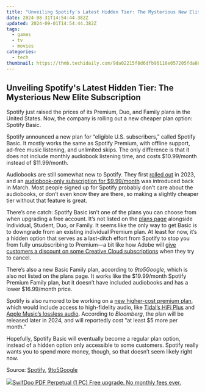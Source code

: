 ```yaml
---
title: "Unveiling Spotify's Latest Hidden Tier: The Mysterious New Elite Subscription"
date: 2024-08-31T14:54:44.382Z
updated: 2024-09-01T14:54:44.382Z
tags:
  - games
  - tv
  - movies
categories:
  - tech
thumbnail: https://thmb.techidaily.com/9da02215f8d6dfb96116e057205fda88318f3946fc84dd604ea06497c2a68e23.jpg
---
```


## Unveiling Spotify's Latest Hidden Tier: The Mysterious New Elite Subscription

Spotify just raised the prices of its Premium, Duo, and Family plans in the United States. Now, the company is rolling out a new cheaper plan option: Spotify Basic.

 Spotify announced a new plan for “eligible U.S. subscribers,” called Spotify Basic. It mostly works the same as Spotify Premium, with offline support, ad-free music listening, and unlimited skips. The only difference is that it does not include monthly audiobook listening time, and costs $10.99/month instead of $11.99/month.

 Audiobooks are still somewhat new to Spotify. They first [rolled out](https://youtube-web.techidaily.com/ed-2024-approved-engage-and-inspire-viewers-animated-subscribers-in-filmora-explained/) in 2023, and an [audiobook-only subscription for $9.99/month](https://win11-tips.techidaily.com/overcoming-windows-update-failures-strategies-for-error-0x30017/) was introduced back in March. Most people signed up for Spotify probably don’t care about the audiobooks, or don’t even know they are there, so making a slightly cheaper tier without that feature is great.

 There’s one catch: Spotify Basic isn’t one of the plans you can choose from when upgrading a free account. It’s not listed on the [plans page](https://www.spotify.com/us/premium/#plans) alongside Individual, Student, Duo, or Family. It seems like the only way to get Basic is to downgrade from an existing individual Premium plan. At least for now, it’s a hidden option that serves as a last-ditch effort from Spotify to stop you from fully unsubscribing to Premium—a bit like how Adobe will [give customers a discount on some Creative Cloud subscriptions](https://www.reddit.com/r/editors/comments/1baupzl/slightly%5Funethical%5Ftipif%5Fyou%5Fstart%5Fthe/) when they try to cancel.

 There’s also a new Basic Family plan, according to _9to5Google_, which is also not listed on the plans page. It works like the $19.99/month Spotify Premium Family plan, but it doesn’t have included audiobooks and has a lower $16.99/month price.

 Spotify is also rumored to be working on a [new higher-cost premium plan](https://www.bloomberg.com/news/articles/2024-06-11/spotify-to-introduce-more-expensive-subscription-tier-for-music-lovers?srnd=telecom&embedded-checkout=true), which would include access to high-fidelity audio, like [Tidal’s HiFi Plus](https://facebook-videos.techidaily.com/updated-in-2024-efficient-facebook-video-extraction-procedures/) and [Apple Music’s lossless audio](https://win-forum.techidaily.com/step-by-step-guide-setting-up-and-enabling-revoappmanager-with-revouninstaller/). According to _Bloomberg_, the plan will be released later in 2024, and will reportedly cost “at least $5 more per month.”

 Hopefully, Spotify Basic will eventually become a regular plan option, instead of a hidden option only accessible to some customers. Spotify really wants you to spend more money, though, so that doesn’t seem likely right now.

 Source: [Spotify](https://newsroom.spotify.com/2024-06-21/more-choice-for-us-subscribers/), [9to5Google](https://9to5google.com/2024/06/21/spotify-basic-plans-audiobooks/)

<ins class="adsbygoogle"
     style="display:block"
     data-ad-format="autorelaxed"
     data-ad-client="ca-pub-7571918770474297"
     data-ad-slot="1223367746"></ins>



<ins class="adsbygoogle"
     style="display:block"
     data-ad-client="ca-pub-7571918770474297"
     data-ad-slot="8358498916"
     data-ad-format="auto"
     data-full-width-responsive="true"></ins>



<!-- affiliate ads begin -->
<a href="https://purchase.swifdoo.com/order/checkout.php?PRODS=40002162&QTY=1&AFFILIATE=108875&CART=1"><img src="https://secure.avangate.com/images/merchant/8b932759a5a04ddb34bf79e3f9072e4b/products/1_Product%20box%20white-1024x1024.png" border="0">SwifDoo PDF Perpetual (1 PC) Free upgrade. No monthly fees ever. 
</a>
<!-- affiliate ads end -->